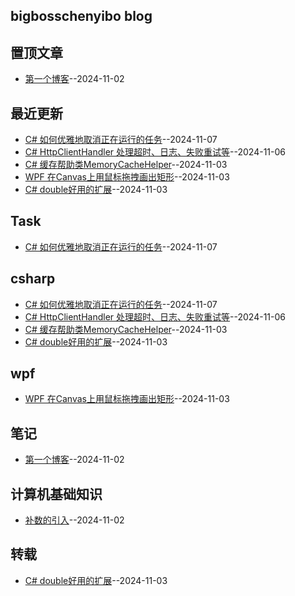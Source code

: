 ## bigbosschenyibo blog
## 置顶文章
- [第一个博客](https://github.com/bigbosschenyibo/gitblog/issues/1)--2024-11-02
## 最近更新
- [C# 如何优雅地取消正在运行的任务](https://github.com/bigbosschenyibo/gitblog/issues/7)--2024-11-07
- [C# HttpClientHandler 处理超时、日志、失败重试等](https://github.com/bigbosschenyibo/gitblog/issues/6)--2024-11-06
- [C# 缓存帮助类MemoryCacheHelper](https://github.com/bigbosschenyibo/gitblog/issues/5)--2024-11-03
- [WPF 在Canvas上用鼠标拖拽画出矩形](https://github.com/bigbosschenyibo/gitblog/issues/3)--2024-11-03
- [C# double好用的扩展](https://github.com/bigbosschenyibo/gitblog/issues/4)--2024-11-03
## Task
- [C# 如何优雅地取消正在运行的任务](https://github.com/bigbosschenyibo/gitblog/issues/7)--2024-11-07
## csharp
- [C# 如何优雅地取消正在运行的任务](https://github.com/bigbosschenyibo/gitblog/issues/7)--2024-11-07
- [C# HttpClientHandler 处理超时、日志、失败重试等](https://github.com/bigbosschenyibo/gitblog/issues/6)--2024-11-06
- [C# 缓存帮助类MemoryCacheHelper](https://github.com/bigbosschenyibo/gitblog/issues/5)--2024-11-03
- [C# double好用的扩展](https://github.com/bigbosschenyibo/gitblog/issues/4)--2024-11-03
## wpf
- [WPF 在Canvas上用鼠标拖拽画出矩形](https://github.com/bigbosschenyibo/gitblog/issues/3)--2024-11-03
## 笔记
- [第一个博客](https://github.com/bigbosschenyibo/gitblog/issues/1)--2024-11-02
## 计算机基础知识
- [补数的引入](https://github.com/bigbosschenyibo/gitblog/issues/2)--2024-11-02
## 转载
- [C# double好用的扩展](https://github.com/bigbosschenyibo/gitblog/issues/4)--2024-11-03
